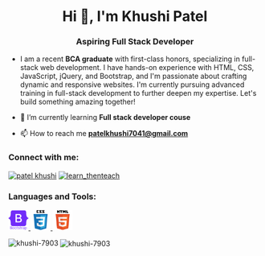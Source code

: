 <h1 align="center">Hi 👋, I'm Khushi Patel</h1>
<h3 align="center">Aspiring Full Stack Developer</h3>


- I am a recent **BCA graduate** with first-class honors, specializing in full-stack web development. I have hands-on experience with HTML, CSS, JavaScript, jQuery, and Bootstrap, and I'm passionate about crafting dynamic and responsive websites. I'm currently pursuing advanced training in full-stack development to further deepen my expertise. Let's build something amazing together!



- 🌱 I’m currently learning **Full stack developer couse**

- 📫 How to reach me **patelkhushi7041@gmail.com**

<h3 align="left">Connect with me:</h3>
<p align="left">
<a href="https://linkedin.com/in/patel khushi" target="blank"><img align="center" src="https://raw.githubusercontent.com/rahuldkjain/github-profile-readme-generator/master/src/images/icons/Social/linked-in-alt.svg" alt="patel khushi" height="30" width="40" /></a>
<a href="https://instagram.com/learn_thenteach" target="blank"><img align="center" src="https://raw.githubusercontent.com/rahuldkjain/github-profile-readme-generator/master/src/images/icons/Social/instagram.svg" alt="learn_thenteach" height="30" width="40" /></a>
</p>

<h3 align="left">Languages and Tools:</h3>
<p align="left"> <a href="https://getbootstrap.com" target="_blank" rel="noreferrer"> <img src="https://raw.githubusercontent.com/devicons/devicon/master/icons/bootstrap/bootstrap-plain-wordmark.svg" alt="bootstrap" width="40" height="40"/> </a> <a href="https://www.w3schools.com/css/" target="_blank" rel="noreferrer"> <img src="https://raw.githubusercontent.com/devicons/devicon/master/icons/css3/css3-original-wordmark.svg" alt="css3" width="40" height="40"/> </a> <a href="https://www.w3.org/html/" target="_blank" rel="noreferrer"> <img src="https://raw.githubusercontent.com/devicons/devicon/master/icons/html5/html5-original-wordmark.svg" alt="html5" width="40" height="40"/> </a> </p>

<p><img align="left" src="https://github-readme-stats.vercel.app/api/top-langs?username=khushi-7903&show_icons=true&locale=en&layout=compact" alt="khushi-7903" /></p>

<p>&nbsp;<img align="center" src="https://github-readme-stats.vercel.app/api?username=khushi-7903&show_icons=true&locale=en" alt="khushi-7903" /></p>

